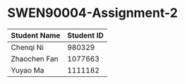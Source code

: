 # SWEN90004-Assignment-2
| Student Name  | Student ID |
| ------------- | ------------- |
| Chenqi Ni   | 980329 |
| Zhaochen Fan   | 1077663 |
| Yuyao Ma | 1111182 |
